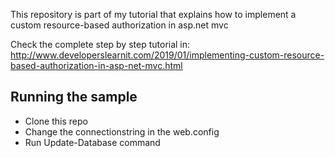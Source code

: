 This repository is part of my tutorial that explains how to implement a custom resource-based authorization in asp.net mvc

Check the complete step by step tutorial in: http://www.developerslearnit.com/2019/01/implementing-custom-resource-based-authorization-in-asp-net-mvc.html

## Running the sample

* Clone this repo
* Change the connectionstring in the web.config
* Run Update-Database command
